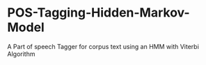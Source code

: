 # POS-Tagging-Hidden-Markov-Model
A Part of speech Tagger for corpus text using an HMM with Viterbi Algorithm
